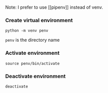 Note: I prefer to use [[pipenv]] instead of venv.

### Create virtual environment
```shell
python -m venv penv
```
`penv` is the directory name

### Activate environment
```shell
source penv/bin/activate
```

### Deactivate environment
```shell
deactivate
```